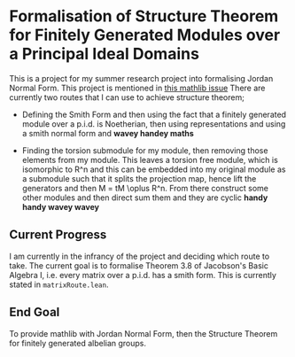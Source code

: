 # Formalisation of Structure Theorem for Finitely Generated Modules over a Principal Ideal Domains

This is a project for my summer research project into formalising Jordan Normal Form. This project is mentioned in [this mathlib issue](https://github.com/leanprover-community/mathlib/issues/4971) There are currently two routes that I can use to achieve structure theorem;

* Defining the Smith Form and then using the fact that a finitely generated module over a p.i.d. is Noetherian, then using representations and using a smith normal form and **wavey handey maths**

* Finding the torsion submodule for my module, then removing those elements from my module. This leaves a torsion free module, which is isomorphic to R^n and this can be embedded into my original module as a submodule such that it splits the projection map, hence lift the generators and then M = tM \oplus R^n. From there construct some other modules and then direct sum them and they are cyclic **handy handy wavey wavey**

## Current Progress

I am currently in the infrancy of the project and deciding which route to take. The current goal is to formalise Theorem 3.8 of Jacobson's Basic Algebra I, i.e. every matrix over a p.i.d. has a smith form. This is currently stated in `matrixRoute.lean`.

## End Goal

To provide mathlib with Jordan Normal Form, then the Structure Theorem for finitely generated albelian groups.